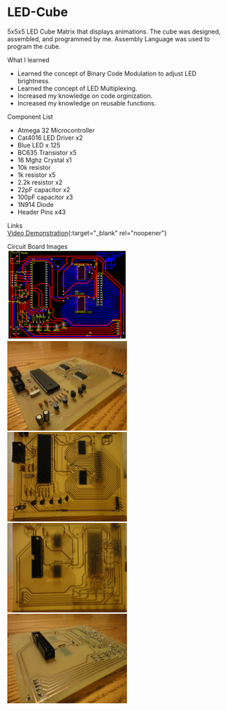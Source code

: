 # LED-Cube
5x5x5 LED Cube Matrix that displays animations. The cube was designed, assembled, and programmed by me. Assembly Language was used to program the cube.

What I learned
* Learned the concept of Binary Code Modulation to adjust LED brightness.
* Learned the concept of LED Multiplexing.
* Increased my knowledge on code orginization.
* Increased my knowledge on reusable functions.

Component List
* Atmega 32 Microcontroller
* Cat4016 LED Driver x2
* Blue LED x 125
* BC635 Transistor x5
* 16 Mghz Crystal x1
* 10k resistor
* 1k resistor x5
* 2.2k resistor x2
* 22pF capacitor x2
* 100pF capacitor x3
* 1N914 Diode
* Header Pins x43

Links  
[Video Demonstration](https://www.dropbox.com/s/ls7eiz1xcjy9bnx/5x5x5LedCube.MOV?dl=0 "5x5x5 Led Cube"){:target="_blank" rel="noopener"}

Circuit Board Images  
<img src = "Images/PCB_Layout.png" width = "274" height = "205">
<img src = "Images/DSC03021.jpg" width = "274" height = "205">
<img src = "Images/DSC03022.jpg" width = "274" height = "205">
<img src = "Images/DSC03023.jpg" width = "274" height = "205">
<img src = "Images/DSC03024.jpg" width = "274" height = "205">
